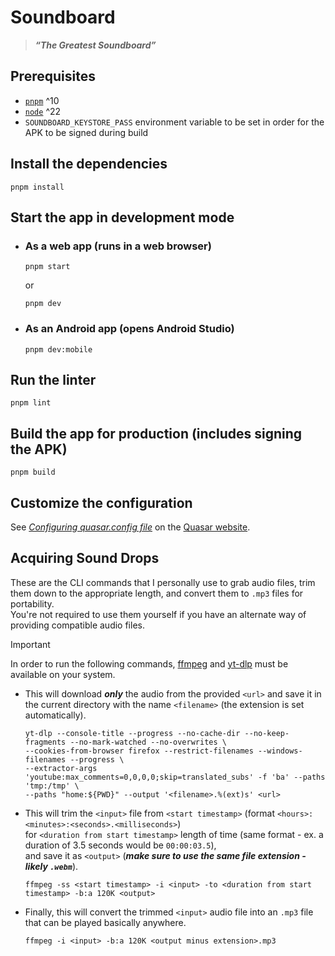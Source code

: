 # Soundboard
> **_“The Greatest Soundboard”_**

## Prerequisites
- [`pnpm`](https://pnpm.io) ^10
- [`node`](https://nodejs.org) ^22
- `SOUNDBOARD_KEYSTORE_PASS` environment variable to be set in order for the APK to be signed during build

## Install the dependencies
```shell
pnpm install
```

## Start the app in development mode

- ### As a web app (runs in a web browser)
  ```shell
  pnpm start
  ```
  or
  ```
  pnpm dev
  ```

- ### As an Android app (opens Android Studio)
  ```shell
  pnpm dev:mobile
  ```

## Run the linter
```shell
pnpm lint
```

## Build the app for production (includes signing the APK)
```shell
pnpm build
```

## Customize the configuration
See [_Configuring quasar.config file_](https://quasar.dev/quasar-cli-vite/quasar-config-file) on the [Quasar website](https://quasar.dev).


## Acquiring Sound Drops

These are the CLI commands that I personally use to grab audio files, trim them down to the appropriate length, and convert them to `.mp3` files for portability.  
You're not required to use them yourself if you have an alternate way of providing compatible audio files.

> [!IMPORTANT]  
> In order to run the following commands, [ffmpeg](https://ffmpeg.org/download.html) and [yt-dlp](https://github.com/yt-dlp/yt-dlp#installation) must be available on your system.

- This will download _**only**_ the audio from the provided `<url>` and save it in the current directory with the name `<filename>` (the extension is set automatically).
  ```shell
  yt-dlp --console-title --progress --no-cache-dir --no-keep-fragments --no-mark-watched --no-overwrites \
  --cookies-from-browser firefox --restrict-filenames --windows-filenames --progress \
  --extractor-args 'youtube:max_comments=0,0,0,0;skip=translated_subs' -f 'ba' --paths 'tmp:/tmp' \
  --paths "home:${PWD}" --output '<filename>.%(ext)s' <url>
  ```

- This will trim the `<input>` file from `<start timestamp>` (format `<hours>:<minutes>:<seconds>.<milliseconds>`)  
  for `<duration from start timestamp>` length of time (same format - ex. a duration of 3.5 seconds would be `00:00:03.5`),  
  and save it as `<output>` (_**make sure to use the same file extension - likely `.webm`**_).
  ```shell
  ffmpeg -ss <start timestamp> -i <input> -to <duration from start timestamp> -b:a 120K <output>
  ```

- Finally, this will convert the trimmed `<input>` audio file into an `.mp3` file that can be played basically anywhere.
  ```shell
  ffmpeg -i <input> -b:a 120K <output minus extension>.mp3
  ```
